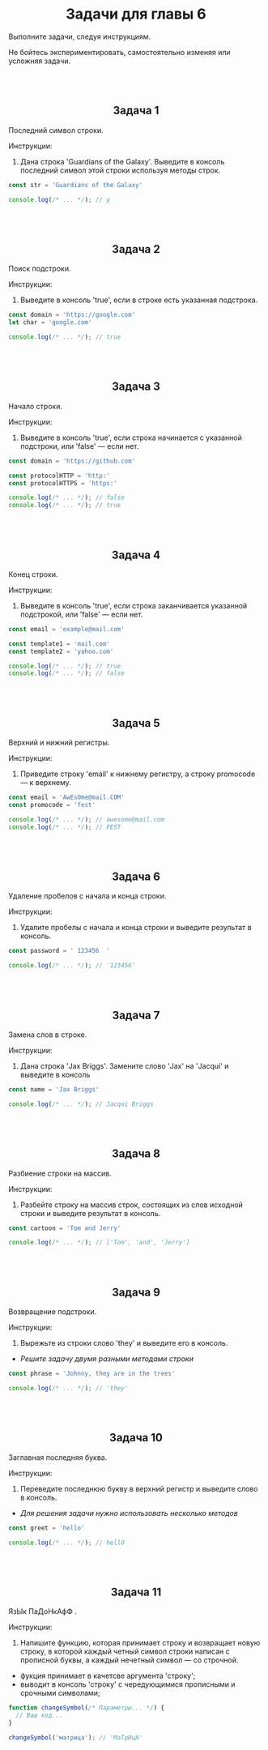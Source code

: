 <div align="center">

# Задачи для главы 6

</div>

Выполните задачи, следуя инструкциям.

Не бойтесь экспериментировать, самостоятельно изменяя или усложняя задачи.





<br />
<br />

<div align="center">

## Задача 1

</div>

Последний символ строки.

Инструкции:
1. Дана строка 'Guardians of the Galaxy'. Выведите в консоль последний символ этой строки используя методы строк.

```js
const str = 'Guardians of the Galaxy'

console.log(/* ... */); // y

```





<br />
<br />

<div align="center">

## Задача 2

</div>

Поиск подстроки.

Инструкции:
1. Выведите в консоль 'true', если в строке есть указанная подстрока.

```js
const domain = 'https://google.com'
let char = 'google.com'

console.log(/* ... */); // true

```





<br />
<br />

<div align="center">

## Задача 3

</div>

Начало строки.

Инструкции:
1. Выведите в консоль 'true', если строка начинается с указанной подстроки, или 'false' — если нет.

```js
const domain = 'https://github.com'

const protocolHTTP = 'http:'
const protocolHTTPS = 'https:'

console.log(/* ... */); // false
console.log(/* ... */); // true

```





<br />
<br />

<div align="center">

## Задача 4

</div>

Конец строки.

Инструкции:
1. Выведите в консоль 'true', если строка заканчивается указанной подстрокой, или 'false' — если нет.

```js
const email = 'example@mail.com'

const template1 = 'mail.com'
const template2 = 'yahoo.com'

console.log(/* ... */); // true
console.log(/* ... */); // false

```





<br />
<br />

<div align="center">

## Задача 5

</div>

Верхний и нижний регистры.

Инструкции:
1. Приведите строку 'email' к нижнему регистру, а строку promocode — к верхнему.

```js
const email = 'AwEsOme@mail.COM'
const promocode = 'fest'

console.log(/* ... */); // awesome@mail.com
console.log(/* ... */); // FEST

```





<br />
<br />

<div align="center">

## Задача 6

</div>

Удаление пробелов с начала и конца строки.

Инструкции:
1. Удалите пробелы с начала и конца строки и выведите результат в консоль.

```js
const password = ' 123456  '

console.log(/* ... */); // '123456'

```





<br />
<br />

<div align="center">

## Задача 7

</div>

Замена слов в строке.

Инструкции:
1. Дана строка 'Jax Briggs'. Замените слово 'Jax' на 'Jacqui' и выведите в консоль

```js
const name = 'Jax Briggs'

console.log(/* ... */); // Jacqui Briggs

```





<br />
<br />

<div align="center">

## Задача 8

</div>

Разбиение строки на массив.

Инструкции:
1. Разбейте строку на массив строк, состоящих из слов исходной строки и выведите результат в консоль.

```js
const cartoon = 'Tom and Jerry'

console.log(/* ... */); // ['Tom', 'and', 'Jerry']

```





<br />
<br />

<div align="center">

## Задача 9

</div>

Возвращение подстроки.

Инструкции:
1. Вырежьте из строки слово 'they' и выведите его в консоль.
  - <i>Решите задачу двумя разными методами строки</i>

```js
const phrase = 'Johnny, they are in the trees'

console.log(/* ... */); // 'they'

```





<br />
<br />

<div align="center">

## Задача 10

</div>

Заглавная последняя буква.

Инструкции:
1. Переведите последнюю букву в верхний регистр и выведите слово в консоль.
  - <i>Для решения задачи нужно использовать несколько методов</i>

```js
const greet = 'hello'

console.log(/* ... */); // hellO

```





<br />
<br />


<div align="center">

## Задача 11

</div>

ЯзЫк ПаДоНкАфФ .

Инструкции:
1. Напишите функцию, которая принимает строку и возвращает новую строку, в которой каждый четный символ строки написан с прописной буквы, а каждый нечетный символ — со строчной.
  - фукция принимает в качетсве аргумента 'строку';
  - выводит в консоль 'строку' с чередующимися прописными и срочными символами;

```js
function changeSymbol(/* Параметры... */) {
  // Ваш код...
}

changeSymbol('матрица'); // 'МаТрИцА'

```





<br />
<br />
